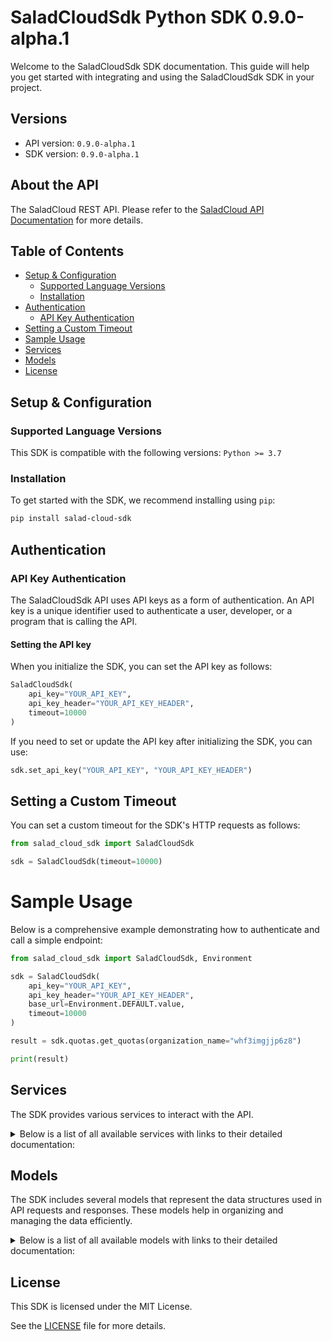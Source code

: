 # SaladCloudSdk Python SDK 0.9.0-alpha.1

Welcome to the SaladCloudSdk SDK documentation. This guide will help you get started with integrating and using the SaladCloudSdk SDK in your project.

## Versions

- API version: `0.9.0-alpha.1`
- SDK version: `0.9.0-alpha.1`

## About the API

The SaladCloud REST API. Please refer to the [SaladCloud API Documentation](https://docs.salad.com/api-reference) for more details.

## Table of Contents

- [Setup & Configuration](#setup--configuration)
  - [Supported Language Versions](#supported-language-versions)
  - [Installation](#installation)
- [Authentication](#authentication)
  - [API Key Authentication](#api-key-authentication)
- [Setting a Custom Timeout](#setting-a-custom-timeout)
- [Sample Usage](#sample-usage)
- [Services](#services)
- [Models](#models)
- [License](#license)

## Setup & Configuration

### Supported Language Versions

This SDK is compatible with the following versions: `Python >= 3.7`

### Installation

To get started with the SDK, we recommend installing using `pip`:

```bash
pip install salad-cloud-sdk
```

## Authentication

### API Key Authentication

The SaladCloudSdk API uses API keys as a form of authentication. An API key is a unique identifier used to authenticate a user, developer, or a program that is calling the API.

#### Setting the API key

When you initialize the SDK, you can set the API key as follows:

```py
SaladCloudSdk(
    api_key="YOUR_API_KEY",
    api_key_header="YOUR_API_KEY_HEADER",
    timeout=10000
)
```

If you need to set or update the API key after initializing the SDK, you can use:

```py
sdk.set_api_key("YOUR_API_KEY", "YOUR_API_KEY_HEADER")
```

## Setting a Custom Timeout

You can set a custom timeout for the SDK's HTTP requests as follows:

```py
from salad_cloud_sdk import SaladCloudSdk

sdk = SaladCloudSdk(timeout=10000)
```

# Sample Usage

Below is a comprehensive example demonstrating how to authenticate and call a simple endpoint:

```py
from salad_cloud_sdk import SaladCloudSdk, Environment

sdk = SaladCloudSdk(
    api_key="YOUR_API_KEY",
    api_key_header="YOUR_API_KEY_HEADER",
    base_url=Environment.DEFAULT.value,
    timeout=10000
)

result = sdk.quotas.get_quotas(organization_name="whf3imgjjp6z8")

print(result)

```

## Services

The SDK provides various services to interact with the API.

<details> 
<summary>Below is a list of all available services with links to their detailed documentation:</summary>

| Name                                                                             |
| :------------------------------------------------------------------------------- |
| [ContainerGroupsService](documentation/services/ContainerGroupsService.md)       |
| [WorkloadErrorsService](documentation/services/WorkloadErrorsService.md)         |
| [QueuesService](documentation/services/QueuesService.md)                         |
| [QuotasService](documentation/services/QuotasService.md)                         |
| [InferenceEndpointsService](documentation/services/InferenceEndpointsService.md) |
| [OrganizationDataService](documentation/services/OrganizationDataService.md)     |
| [WebhookSecretKeyService](documentation/services/WebhookSecretKeyService.md)     |

</details>

## Models

The SDK includes several models that represent the data structures used in API requests and responses. These models help in organizing and managing the data efficiently.

<details> 
<summary>Below is a list of all available models with links to their detailed documentation:</summary>

| Name                                                                                           | Description                                                              |
| :--------------------------------------------------------------------------------------------- | :----------------------------------------------------------------------- |
| [ContainerGroupList](documentation/models/ContainerGroupList.md)                               | Represents a list of container groups                                    |
| [CreateContainerGroup](documentation/models/CreateContainerGroup.md)                           | Represents a request to create a container group                         |
| [ContainerGroup](documentation/models/ContainerGroup.md)                                       | Represents a container group                                             |
| [UpdateContainerGroup](documentation/models/UpdateContainerGroup.md)                           | Represents a request to update a container group                         |
| [ContainerGroupInstances](documentation/models/ContainerGroupInstances.md)                     | Represents a list of container group instances                           |
| [ContainerGroupInstance](documentation/models/ContainerGroupInstance.md)                       | Represents the details of a single container group instance              |
| [WorkloadErrorList](documentation/models/WorkloadErrorList.md)                                 | Represents a list of workload errors                                     |
| [QueueList](documentation/models/QueueList.md)                                                 | Represents a list of queues                                              |
| [CreateQueue](documentation/models/CreateQueue.md)                                             | Represents a request to create a new queue.                              |
| [Queue](documentation/models/Queue.md)                                                         | Represents a queue.                                                      |
| [UpdateQueue](documentation/models/UpdateQueue.md)                                             | Represents a request to update an existing queue.                        |
| [QueueJobList](documentation/models/QueueJobList.md)                                           | Represents a list of queue jobs                                          |
| [CreateQueueJob](documentation/models/CreateQueueJob.md)                                       | Represents a request to create a queue job                               |
| [QueueJob](documentation/models/QueueJob.md)                                                   | Represents a queue job                                                   |
| [Quotas](documentation/models/Quotas.md)                                                       | Represents the organization quotas                                       |
| [InferenceEndpointsList](documentation/models/InferenceEndpointsList.md)                       | Represents a list of inference endpoints                                 |
| [InferenceEndpoint](documentation/models/InferenceEndpoint.md)                                 | Represents an inference endpoint                                         |
| [InferenceEndpointJobList](documentation/models/InferenceEndpointJobList.md)                   | Represents a list of inference endpoint jobs                             |
| [CreateInferenceEndpointJob](documentation/models/CreateInferenceEndpointJob.md)               | Represents a request to create a inference endpoint job                  |
| [InferenceEndpointJob](documentation/models/InferenceEndpointJob.md)                           | Represents a inference endpoint job                                      |
| [GpuClassesList](documentation/models/GpuClassesList.md)                                       | Represents a list of GPU classes                                         |
| [WebhookSecretKey](documentation/models/WebhookSecretKey.md)                                   | Represents a webhook secret key                                          |
| [Container](documentation/models/Container.md)                                                 | Represents a container                                                   |
| [ContainerRestartPolicy](documentation/models/ContainerRestartPolicy.md)                       |                                                                          |
| [ContainerGroupState](documentation/models/ContainerGroupState.md)                             | Represents a container group state                                       |
| [CountryCode](documentation/models/CountryCode.md)                                             |                                                                          |
| [ContainerGroupNetworking](documentation/models/ContainerGroupNetworking.md)                   | Represents container group networking parameters                         |
| [ContainerGroupLivenessProbe](documentation/models/ContainerGroupLivenessProbe.md)             | Represents the container group liveness probe                            |
| [ContainerGroupReadinessProbe](documentation/models/ContainerGroupReadinessProbe.md)           | Represents the container group readiness probe                           |
| [ContainerGroupStartupProbe](documentation/models/ContainerGroupStartupProbe.md)               | Represents the container group startup probe                             |
| [ContainerGroupQueueConnection](documentation/models/ContainerGroupQueueConnection.md)         | Represents container group queue connection                              |
| [ContainerResourceRequirements](documentation/models/ContainerResourceRequirements.md)         | Represents a container resource requirements                             |
| [ContainerGroupPriority](documentation/models/ContainerGroupPriority.md)                       |                                                                          |
| [ContainerGroupStatus](documentation/models/ContainerGroupStatus.md)                           |                                                                          |
| [ContainerGroupInstanceStatusCount](documentation/models/ContainerGroupInstanceStatusCount.md) | Represents a container group instance status count                       |
| [ContainerNetworkingProtocol](documentation/models/ContainerNetworkingProtocol.md)             |                                                                          |
| [ContainerGroupProbeTcp](documentation/models/ContainerGroupProbeTcp.md)                       |                                                                          |
| [ContainerGroupProbeHttp](documentation/models/ContainerGroupProbeHttp.md)                     |                                                                          |
| [ContainerGroupProbeGrpc](documentation/models/ContainerGroupProbeGrpc.md)                     |                                                                          |
| [ContainerGroupProbeExec](documentation/models/ContainerGroupProbeExec.md)                     |                                                                          |
| [ContainerProbeHttpScheme](documentation/models/ContainerProbeHttpScheme.md)                   |                                                                          |
| [ContainerGroupProbeHttpHeaders_2](documentation/models/ContainerGroupProbeHttpHeaders2.md)    |                                                                          |
| [CreateContainer](documentation/models/CreateContainer.md)                                     | Represents a container                                                   |
| [CreateContainerGroupNetworking](documentation/models/CreateContainerGroupNetworking.md)       | Represents container group networking parameters                         |
| [UpdateContainer](documentation/models/UpdateContainer.md)                                     | Represents an update container object                                    |
| [UpdateContainerGroupNetworking](documentation/models/UpdateContainerGroupNetworking.md)       | Represents update container group networking parameters                  |
| [WorkloadError](documentation/models/WorkloadError.md)                                         | Represents a workload error                                              |
| [QueueJobEvent](documentation/models/QueueJobEvent.md)                                         | Represents an event for queue job                                        |
| [ContainerGroupsQuotas](documentation/models/ContainerGroupsQuotas.md)                         |                                                                          |
| [RecipesQuotas](documentation/models/RecipesQuotas.md)                                         |                                                                          |
| [InferenceEndpointJobEvent](documentation/models/InferenceEndpointJobEvent.md)                 | Represents an event for inference endpoint job                           |
| [GpuClass](documentation/models/GpuClass.md)                                                   | Represents a GPU Class                                                   |
| [GpuClassPrice](documentation/models/GpuClassPrice.md)                                         | Represents the price of a GPU class for a given container group priority |

</details>

## License

This SDK is licensed under the MIT License.

See the [LICENSE](LICENSE) file for more details.
